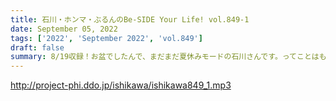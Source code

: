 ```yaml
---
title: 石川・ホンマ・ぶるんのBe-SIDE Your Life! vol.849-1
date: September 05, 2022
tags: ['2022', 'September 2022', 'vol.849']
draft: false
summary: 8/19収録！お盆でしたんで、まだまだ夏休みモードの石川さんです。ってことはもちろん、向かうのです！
---
```


http://project-phi.ddo.jp/ishikawa/ishikawa849_1.mp3
